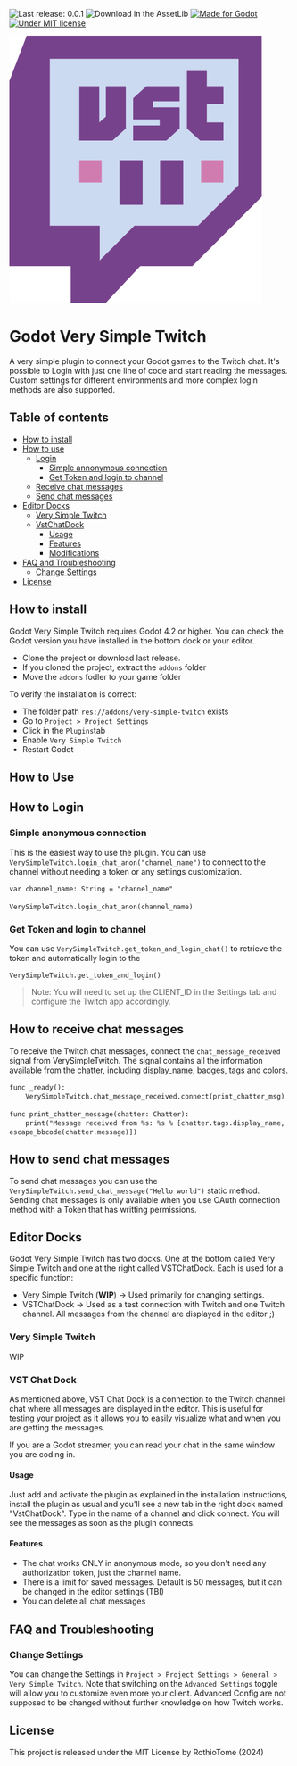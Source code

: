 ![Last release: 0.0.1](https://img.shields.io/badge/release-v0.0.1a-blue.png) 
![Download in the AssetLib](https://img.shields.io/badge/AssetLib-Soon-FA5c5c?logo=godot&logoColor=FFFFFF&)
[![Made for Godot](https://img.shields.io/badge/Godot-4.x-blue?logo=godotengine&logoColor=white)](https://godotengine.org)
[![Under MIT license](https://img.shields.io/github/license/RothioTome/godot-very-simple-twitch)](LICENSE)

![Logo](./icon.svg)
# Godot Very Simple Twitch
A very simple plugin to connect your Godot games to the Twitch chat. It's possible to Login with just one line of code and start reading the messages. Custom settings for different environments and more complex login methods are also supported.

## Table of contents
- [How to install](#how-to-install)
- [How to use](#how-to-use)
	- [Login](#how-to-login)
		- [Simple annonymous connection](#simple-anonymous-connection)
		- [Get Token and login to channel](#get-token-and-login-to-channel)
	- [Receive chat messages](#how-to-receive-chat-messages)
	- [Send chat messages](#how-to-send-chat-messages)
- [Editor Docks](#editor-docks)
	- [Very Simple Twitch](#very-simple-twitch)
	- [VstChatDock](#vst-chat-dock)
		- [Usage](#usage)
		- [Features](#features)
		- [Modifications](#modifications)
- [FAQ and Troubleshooting](#faq-and-troubleshooting)
	- [Change Settings](#change-settings)
- [License](#license)

## How to install
Godot Very Simple Twitch requires Godot 4.2 or higher. You can check the Godot version you have installed in the bottom dock or your editor.
- Clone the project or download last release.
- If you cloned the project, extract the ```addons``` folder
- Move the ```addons``` fodler to your game folder

To verify the installation is correct:
- The folder path ```res://addons/very-simple-twitch``` exists
- Go to ```Project > Project Settings```
- Click in the ```Plugins```tab
- Enable ```Very Simple Twitch```
- Restart Godot

## How to Use

## How to Login
### Simple anonymous connection
This is the easiest way to use the plugin. You can use ``VerySimpleTwitch.login_chat_anon("channel_name")`` to connect to the channel without needing a token or any settings customization.

```GDScript
var channel_name: String = "channel_name"

VerySimpleTwitch.login_chat_anon(channel_name)
```

### Get Token and login to channel
You can use ``VerySimpleTwitch.get_token_and_login_chat()`` to retrieve the token and automatically login to the 
```GDScript
VerySimpleTwitch.get_token_and_login()
```

> Note: You will need to set up the CLIENT_ID in the Settings tab and configure the Twitch app accordingly.

## How to receive chat messages
To receive the Twitch chat messages, connect the `chat_message_received` signal from VerySimpleTwitch. The signal contains all the information available from the chatter, including display_name, badges, tags and colors.
```GDScript
func _ready():
	VerySimpleTwitch.chat_message_received.connect(print_chatter_msg)

func print_chatter_message(chatter: Chatter):
	print("Message received from %s: %s % [chatter.tags.display_name, escape_bbcode(chatter.message)])
```

## How to send chat messages
To send chat messages you can use the ``VerySimpleTwitch.send_chat_message("Hello world")`` static method. Sending chat messages is only available when you use OAuth connection method with a Token that has writting permissions.

## Editor Docks
Godot Very Simple Twitch has two docks. One at the bottom called Very Simple Twitch and one at the right called VSTChatDock. Each is used for a specific function:

* Very Simple Twitch (**WIP**) -> Used primarily for changing settings.
* VSTChatDock -> Used as a test connection with Twitch and one Twitch channel. All messages from the channel are displayed in the editor ;)

### Very Simple Twitch
WIP

### VST Chat Dock 
As mentioned above, VST Chat Dock is a connection to the Twitch channel chat where all messages are displayed in the editor. This is useful for testing your project as it allows you to easily visualize what and when you are getting the messages. 

If you are a Godot streamer, you can read your chat in the same window you are coding in.

####  Usage

Just add and activate the plugin as explained in the installation instructions, install the plugin as usual and you'll see a new tab in the right dock named "VstChatDock". Type in the name of a channel and click connect. You will see the messages as soon as the plugin connects.


####  Features
-   The chat works ONLY in anonymous mode, so you don't need any authorization token, just the channel name.
-   There is a limit for saved messages. Default is 50 messages, but it can be changed in the editor settings (TBI)
-   You can delete all chat messages


## FAQ and Troubleshooting
### Change Settings
You can change the Settings in ``Project > Project Settings > General > Very Simple Twitch``. Note that switching on the ``Advanced Settings`` toggle will allow you to customize even more your client. Advanced Config are not supposed to be changed without further knowledge on how Twitch works. 

## License
This project is released under the MIT License by RothioTome (2024)
